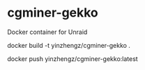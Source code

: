 # cgminer-gekko
Docker container for Unraid

docker build -t yinzhengz/cgminer-gekko .

docker push yinzhengz/cgminer-gekko:latest
